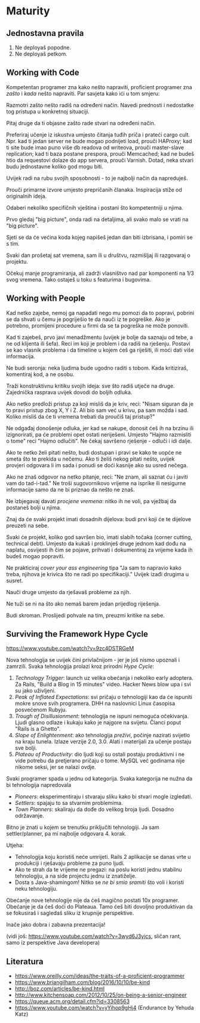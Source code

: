 # Maturity

## Jednostavna pravila

1. Ne deployaš popodne.
2. Ne deployaš petkom.

## Working with Code

Kompetentan programer zna kako nešto napraviti, proficient programer zna *zašto* i *kada* nešto napraviti. Par savjeta kako ići u tom smjeru:

Razmotri zašto nešto radiš na određeni način. Navedi prednosti i nedostatke tog pristupa u konkretnoj situaciji.

Pitaj druge da ti objasne zašto rade stvari na određeni način.

Preferiraj učenje iz iskustva umjesto čitanja tuđih priča i prateći cargo cult. Npr. kad ti jedan server ne bude mogao podnijeti load, prouči HAProxy; kad ti site bude imao puno više db readova od writeova, prouči master-slave replication; kad ti baza postane prespora, prouči Memcached; kad ne budeš htio da requestovi dolaze do app servera, prouči Varnish. Dotad, neka stvari budu jednostavne koliko god mogu biti.

Uvijek radi na rubu svojih sposobnosti - to je najbolji način da napreduješ.

Prouči primarne izvore umjesto prepričanih članaka. Inspiracija stiže od originalnih ideja.

Odaberi nekoliko specifičnih vještina i postani što kompetentniji u njima.

Prvo gledaj "big picture", onda radi na detaljima, ali svako malo se vrati na "big picture".

Sjeti se da će većina koda kojeg napišeš jedan dan biti izbrisana, i pomiri se s tim.

Svaki dan prošetaj sat vremena, sam ili u društvu, razmišljaj ili razgovaraj o projektu.

Očekuj manje programiranja, ali zadrži vlasništvo nad par komponenti na 1/3 svog vremena. Tako ostaješ u toku s featurima i bugovima.

## Working with People

Kad netko zajebe, nemoj ga napadati nego mu pomozi da to popravi, pobrini se da shvati u čemu je pogriješio te da nauči iz te pogreške. Ako je potrebno, promijeni procedure u firmi da se ta pogreška ne može ponoviti.

Kad ti zajebeš, prvo javi menadžmentu (uvijek je bolje da saznaju od tebe, a ne od klijenta ili šefa). Reci im koji je problem i da radiš na rješenju. Postavi se kao vlasnik problema i da timeline u kojem ćeš ga riješiti, ili moći dati više informacija.

Ne budi seronja: neka ljudima bude ugodno raditi s tobom. Kada kritiziraš, komentiraj kod, a ne osobu.

Traži konstruktivnu kritiku svojih ideja: sve što radiš utječe na druge. Zajednička rasprava uvijek dovodi do boljih odluka.

Ako netko predloži pristup za koji misliš da je kriv, reci: "Nisam siguran da je to pravi pristup zbog X, Y i Z. Ali bio sam već u krivu, pa sam možda i sad. Koliko misliš da će ti vremena trebati da proučiš taj pristup?"

Ne odgađaj donošenje odluka, jer kad se nakupe, donosit ćeš ih na brzinu ili izignorirati, pa će problemi opet ostati neriješeni. Umjesto "Hajmo razmisliti o tome" reci "Hajmo odlučiti". Ne čekaj savršeno rješenje - odluči i idi dalje.

Ako te netko želi pitati nešto, budi dostupan i pravi se kako te uopće ne smeta što te prekida u nečemu. Ako ti želiš nekog pitati nešto, uvijek provjeri odgovara li im sada i ponudi se doći kasnije ako su usred nečega.

Ako ne znaš odgovor na netko pitanje, reci: "Ne znam, ali saznat ću i javiti vam do tad-i-tad." Ne troši sugovornikovo vrijeme na isprike ili nesigurne informacije samo da ne bi priznao da nešto ne znaš.

Ne izbjegavaj davati *procjene vremena*: nitko ih ne voli, pa vježbaj da postaneš bolji u njima.

Znaj da će svaki projekt imati dosadnih dijelova: budi prvi koji će te dijelove preuzeti na sebe.

Svaki će projekt, koliko god savršen bio, imati slabih točaka (corner cutting, technical debt). Umjesto da kukaš i proklinješ druge jednom kad dođu na naplatu, osvijesti ih čim se pojave, prihvati i dokumentiraj za vrijeme kada ih budeš mogao popraviti.

Ne prakticiraj *cover your ass engineering* tipa "Ja sam to napravio kako treba, njihova je krivica što ne radi po specifikaciji." Uvijek izađi drugima u susret.

Nauči druge umjesto da rješavaš probleme za njih.

Ne tuži se ni na što ako nemaš barem jedan prijedlog riješenja.

Budi skroman. Proslijedi pohvale na tim, preuzmi kritike na sebe.

## Surviving the Framework Hype Cycle

https://www.youtube.com/watch?v=9zc4DSTRGeM

Nova tehnologija se uvijek čini privlačnijom - jer je još nismo upoznali i zamrzili. Svaka tehnologija prolazi kroz prirodni *Hype Cycle*:

1. *Technology Trigger*: launch uz velika obećanja i nekoliko early adoptera. Za Rails, "Build a Blog in 15 minutes" video. Hacker News blow upa i svi su jako uživljeni.
2. *Peak of Inflated Expectations*: svi pričaju o tehnologiji kao da će ispuniti mokre snove svih programera. DHH na naslovnici Linux časopisa posvećenom Rubyju.
3. *Trough of Disillusionment*: tehnologija ne ispuni nemoguća očekivanja. Ljudi glasno odlaze i kukaju kako je najgore na svijetu. Članci poput "Rails is a Ghetto".
4. *Slope of Enlightenment*: ako tehnologija *preživi*, počinje nazirati svijetlo na kraju tunela. Izlaze verzije 2.0, 3.0. Alati i materijali za učenje postaju sve bolji.
5. *Plateau of Productivity*: dio ljudi koji su ostali postaju produktivni i ne vide potrebu da pretjerano pričaju o tome. MySQL već godinama nije nikome seksi, jer se nalazi ovdje.

Svaki programer spada u jednu od kategorija. Svaka kategorija ne nužna da bi tehnologija napredovala
* *Pioneers*: eksperimentiraju i stvaraju sliku kako bi stvari mogle izgledati.
* *Settlers*: spajaju to sa stvarnim problemima.
* *Town Planners*: skaliraju da dođe do velikog broja ljudi. Dosadno održavanje.

Bitno je znati u kojem se trenutku priključiti tehnologiji. Ja sam settler/planner, pa mi najbolje odgovara 4. korak.

Utjeha:
* Tehnologija koju koristiš neće umrijeti. Rails 2 aplikacije se danas vrte u produkciji i rješavaju probleme za puno ljudi.
* Ako te strah da te vrijeme ne pregazi: na poslu koristi jednu stabilnu tehnologiju, a na side projectu jednu iz znatiželje.
* Dosta s Java-shamingom! Nitko se *ne bi smio sramiti* što voli i koristi neku tehnologiju.

Obećanje nove tehnologije nije da ćeš magično postati 10x programer. Obećanje je da ćeš doći do Plateaua. Tamo ćeš biti dovoljno produktivan da se fokusiraš i sagledaš sliku iz krupnije perspektive.

Inače jako dobra i zabavna prezentacija!

(vidi još: https://www.youtube.com/watch?v=3wyd6J3yjcs, sličan rant, samo iz perspektive Java developera)

## Literatura

* https://www.oreilly.com/ideas/the-traits-of-a-proficient-programmer
* https://www.briangilham.com/blog/2016/10/10/be-kind
* http://boz.com/articles/be-kind.html
* http://www.kitchensoap.com/2012/10/25/on-being-a-senior-engineer
* https://queue.acm.org/detail.cfm?id=3308563
* https://www.youtube.com/watch?v=yYihop9gHj4 (Endurance by Yehuda Katz)
